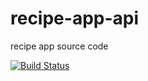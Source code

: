 # recipe-app-api
recipe app source code

[![Build Status](https://travis-ci.org/johan-uribe21/recipe-app-api.svg?branch=master)](https://travis-ci.org/johan-uribe21/recipe-app-api)

